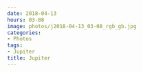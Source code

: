 ```yaml
---
date: 2018-04-13
hours: 03-08
image: photos/j2018-04-13_03-08_rgb_gb.jpg
categories: 
- Photos 
tags: 
- Jupiter 
title: Jupiter
---
```

